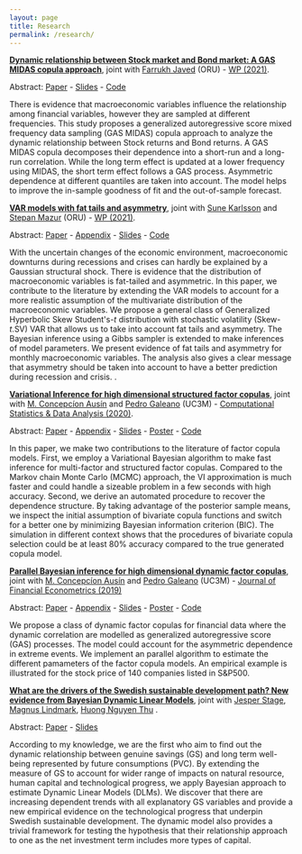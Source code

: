```yaml
---
layout: page
title: Research
permalink: /research/
---
```


**[Dynamic relationship between Stock market and Bond market: A GAS MIDAS copula approach]()**, joint with [Farrukh Javed](https://www.oru.se/english/employee/farrukh_javed) (ORU) - [WP (2021)]().

Abstract: [Paper]() - [Slides]() - [Code](https://github.com/hoanguc3m/GASCopula) 

There is evidence that macroeconomic variables influence the relationship among financial variables, however they are sampled at different frequencies. This study proposes a generalized autoregressive score mixed frequency data sampling (GAS MIDAS) copula approach to analyze the dynamic relationship between Stock returns and Bond returns. A GAS MIDAS copula decomposes their dependence into a short-run and a long-run correlation. While the long term effect is updated at a lower frequency using MIDAS, the short term effect follows a GAS process. Asymmetric dependence at different quantiles are taken into account. The model helps to improve the in-sample goodness of fit and the out-of-sample forecast.


**[VAR models with fat tails and asymmetry](https://hoanguc3m.github.io/Talk/03_fatbvars/WP5-20-01-2021.pdf)**, joint with [Sune Karlsson](https://www.oru.se/english/employee/sune_karlsson) and [Stepan Mazur](https://www.oru.se/english/employee/stepan_mazur) (ORU) - [WP (2021)](https://hoanguc3m.github.io/Talk/03_fatbvars/WP5-20-01-2021.pdf).

Abstract: [Paper](https://hoanguc3m.github.io/Talk/03_fatbvars/WP5-20-01-2021.pdf) -
[Appendix]() -
[Slides](https://hoanguc3m.github.io/Talk/03_fatbvars/WP5-slides-04-11-2020.pdf) -  [Code](https://github.com/hoanguc3m/fatBVARS) 

With the uncertain changes of the economic environment, macroeconomic downturns during recessions and crises can hardly be explained by a Gaussian structural shock. There is evidence that the distribution of macroeconomic variables is fat-tailed and asymmetric. 
In this paper, we contribute to the literature by extending the VAR models to account for a more realistic assumption of the multivariate distribution of the macroeconomic variables. We propose a general class of Generalized Hyperbolic Skew Student's-$t$ distribution with stochastic volatility (Skew-$t$.SV) VAR that allows us to take into account fat tails and asymmetry. The Bayesian inference using a Gibbs sampler is extended to make inferences of model parameters. 
We present evidence of fat tails and asymmetry for monthly macroeconomic variables. The analysis also gives a clear message that asymmetry should be taken into account to have a better prediction during recession and crisis. .


**[Variational Inference for high dimensional structured factor copulas](https://hoanguc3m.github.io/Talk/02_vifcop/WP2-04-05-2020.pdf)**, joint with [M. Concepcíon Ausín](http://portal.uc3m.es/portal/page/portal/dpto_estadistica/personal/Concepcion_Ausin) and [Pedro Galeano](http://portal.uc3m.es/portal/page/portal/dpto_estadistica/home/members/pedro_galeano_san_miguel) (UC3M) - [Computational Statistics \& Data Analysis (2020)](https://www.sciencedirect.com/science/article/abs/pii/S0167947320301031).

Abstract: [Paper](https://hoanguc3m.github.io/Talk/02_vifcop/WP2-04-05-2020.pdf) -
[Appendix](https://hoanguc3m.github.io/Talk/02_vifcop/WP2_onlineAp.pdf) -
[Slides](https://hoanguc3m.github.io/Talk/02_vifcop/slides2.pdf) - 
[Poster](https://hoanguc3m.github.io/Talk/02_vifcop/poster2.pdf) - [Code](https://github.com/hoanguc3m/vifcopula) 

In this paper, we make two contributions to the literature of factor copula models. First, we employ a Variational Bayesian algorithm to make fast inference for multi-factor and structured factor copulas. Compared to the Markov chain Monte Carlo (MCMC) approach, the VI approximation is much faster and could handle a sizeable problem in a few seconds with high accuracy. Second, we derive an automated procedure to recover the dependence structure. By taking advantage of the posterior sample means, we inspect the initial assumption of bivariate copula functions and switch for a better one by minimizing Bayesian information criterion (BIC). The simulation in different context shows that the procedures of bivariate copula selection could be at least 80% accuracy compared to the true generated copula model.




**[Parallel Bayesian inference for high dimensional dynamic factor copulas](https://hoanguc3m.github.io/Talk/01_Dyfacopula/WP1-31-10-2018.pdf)**, joint with [M. Concepcíon Ausín](http://portal.uc3m.es/portal/page/portal/dpto_estadistica/personal/Concepcion_Ausin) and [Pedro Galeano](http://portal.uc3m.es/portal/page/portal/dpto_estadistica/home/members/pedro_galeano_san_miguel) (UC3M) - [Journal of Financial Econometrics (2019)](https://doi.org/10.1093/jjfinec/nby032)

Abstract: [Paper](https://hoanguc3m.github.io/Talk/01_Dyfacopula/WP1-31-10-2018.pdf) -
[Appendix](https://hoanguc3m.github.io/Talk/01_Dyfacopula/WP1_onlineAp.pdf) -
[Slides](https://hoanguc3m.github.io/Talk/01_Dyfacopula/sevilla_pre.pdf) - 
[Poster](https://hoanguc3m.github.io/Talk/01_Dyfacopula/poster_ISBA.pdf) - [Code](https://github.com/hoanguc3m/FactorCopula) 

We propose a class of dynamic factor copulas for financial data where the dynamic correlation are modelled as generalized autoregressive score (GAS) processes. The model could account for the asymmetric dependence in extreme events. We implement an parallel algorithm to estimate the different pamameters of the factor copula models. An empirical example is illustrated for the stock price of 140 companies listed in S&P500. 




**[What are the drivers of the Swedish sustainable development path? New evidence from Bayesian Dynamic Linear Models](https://hoanguc3m.github.io/Talk/00_sustaindev/20170308.pdf)**, joint with [Jesper Stage](https://www.ltu.se/staff/j/jessta-1.115917?l=en), [Magnus Lindmark](https://www.umu.se/en/staff/magnus-lindmark/), [Huong Nguyen Thu](https://www.su.se/english/profiles/ngth2574-1.343248) . 

Abstract: [Paper](https://hoanguc3m.github.io/Talk/00_sustaindev/20170308.pdf) - 
[Slides](https://hoanguc3m.github.io/Talk/00_sustaindev/slide20170623.pdf) 

According to my knowledge, we are the first who aim to find out the dynamic relationship between genuine savings (GS) and long term well-being represented by future consumptions (PVC). By extending the measure of GS to account for wider range of impacts on natural resource, human capital and technological progress, we  apply Bayesian approach to estimate Dynamic Linear Models (DLMs). We discover that there are increasing dependent trends with all explanatory GS variables and provide a new empirical evidence on the technological progress that underpin Swedish sustainable development.  The dynamic model also provides a trivial framework for testing the hypothesis that their relationship approach to one as the net investment term includes more types of capital. 




 


